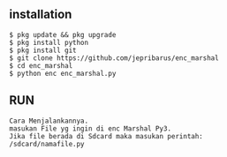 ## <b>installation</b>

```
$ pkg update && pkg upgrade
$ pkg install python
$ pkg install git
$ git clone https://github.com/jepribarus/enc_marshal
$ cd enc_marshal
$ python enc enc_marshal.py
```

## <b>RUN</b>

```
Cara Menjalankannya.
masukan File yg ingin di enc Marshal Py3.
Jika file berada di Sdcard maka masukan perintah:
/sdcard/namafile.py
```
